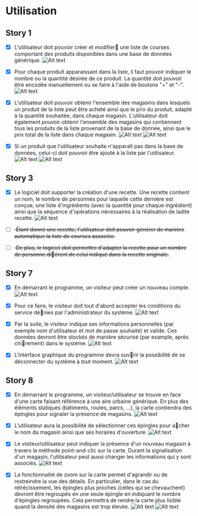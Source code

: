 # Utilisation
## Story 1 
- [x] L'utilisateur doit pouvoir créer et modifier􏰃 une liste de courses comportant des produits disponibles dans une base de données générique. 
![Alt text](Screenshots/1-1.png)

- [x] Pour chaque produit apparaissant dans la liste, il faut pouvoir indiquer le nombre ou la quantité désirée de ce produit. La quantité doit pouvoir être encodée manuellement ou se faire à l'aide de boutons "+" et "-". 
![Alt text](Screenshots/1-2.png)

- [x] L'utilisateur doit pouvoir obtenir l'ensemble des magasins dans lesquels un produit de la liste peut être acheté ainsi que le prix du produit, adapté à la quantité souhaitée, dans chaque magasin. L'utilisateur doit également pouvoir obtenir l'ensemble des magasins qui contiennent tous les produits de la liste provenant de la base de donnée, ainsi que le prix total de la liste dans chaque magasin. 
![Alt text](Screenshots/1-3.png)
![Alt text](Screenshots/1-4.png)

- [x] Si un produit que l'utilisateur souhaite n'apparaît pas dans la base de données, celui-ci doit pouvoir être ajouté à la liste par l'utilisateur.
![Alt text](Screenshots/1-5.png)
![Alt text](Screenshots/1-6.png)

## Story 3
- [x] Le logiciel doit supporter la création d'une recette. Une recette contient un nom, le nombre de personnes pour laquelle cette dernière est conçue, une liste d'ingrédients (avec la quantité pour chaque ingrédient) ainsi que la séquence d'opérations nécessaires à la réalisation de ladite recette. 
![Alt text](Screenshots/3-1.png)

- [ ] <del> Étant donné une recette, l'utilisateur doit pouvoir générer de manière automatique la liste de courses associée. </del>


- [ ] <del> De plus, le logiciel doit permettre d'adapter la recette pour un nombre de personne di􏰂érent de celui indiqué dans la recette originale. </del>

## Story 7
- [x] En démarrant le programme, un visiteur peut créer un nouveau compte. 
![Alt text](Screenshots/7-1.png)

- [x] Pour ce faire, le visiteur doit tout d'abord accepter les conditions du service dé􏰃nies par l'administrateur du système.
![Alt text](Screenshots/7-2.png)

- [x] Par la suite, le visiteur indique ses informations personnelles (par exemple nom d'utilisateur et mot de passe souhaité) et valide. Ces données devront être stockés de manière sécurisé (par example, après chi􏰂rement) dans le système.
![Alt text](Screenshots/7-3.png)

- [x] L'interface graphique du programme devra ouv􏰂rir la possibilité de se déconnecter du système à tout moment.
![Alt text](Screenshots/7-4.png)


## Story 8
- [x] En démarrant le programme, un visiteur/utilisateur se trouve en face d'une carte faisant référence à une aire urbaine générique. En plus des éléments statiques (bâtiments, routes, parcs, ...), la carte contiendra des épingles pour signaler la présence de magasins. 
![Alt text](Screenshots/8-1.png)

- [x] L'utilisateur aura la possibilité de sélectionner ces épingles pour a􏰄cher le nom du magasin ainsi que ses horaires d'ouverture. 
![Alt text](Screenshots/8-2.png)

- [x] Le visiteur/utilisateur peut indiquer la présence d'un nouveau magasin à travers la méthode point-and-clic sur la carte. Durant la signalisation d'un magasin, l'utilisateur peut aussi changer les informations qui y sont associés. 
![Alt text](Screenshots/8-3.png)




- [x] La fonctionnalité de zoom sur la carte permet d'agrandir ou de restreindre la vue des détails. En particulier, dans le cas du rétrécissement, les épingles plus proches (celles qui se chevauchent) devront être regroupés en une seule épingle en indiquant le nombre d'épingles regroupées. Cela permettra de rendre la carte plus lisible quand la densité des magasins est trop élevée.
![Alt text](Screenshots/8-4.png)
![Alt text](Screenshots/8-5.png)